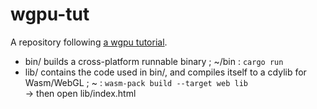 # wgpu-tut
A repository following [a wgpu tutorial](https://sotrh.github.io/learn-wgpu).
- bin/ builds a cross-platform runnable binary ; ~/bin : `cargo run`
- lib/ contains the code used in bin/, and compiles itself to a cdylib for Wasm/WebGL ; ~ : `wasm-pack build --target web lib`  
  -> then open lib/index.html
